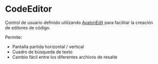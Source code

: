 # CodeEditor

Çontrol de usuario definido utilizando [AvalonEdit](https://github.com/icsharpcode/AvalonEdit) para facilitar la creación de editores de código.

Permite:
* Pantalla partida horizontal / vertical
* Cuadro de búsqueda de texto
* Cambio fácil entre los diferentes archivos de resalte
